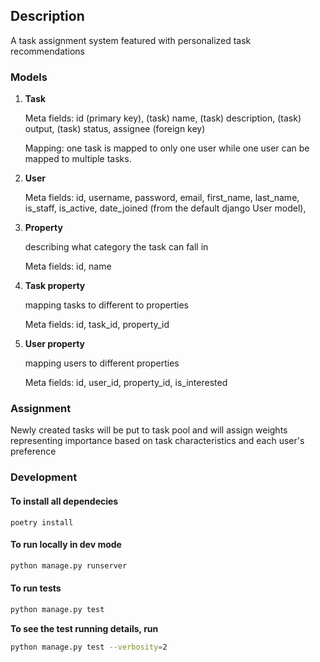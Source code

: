 ## Description
A task assignment system featured with personalized task recommendations

### Models
1. **Task**

    Meta fields: id (primary key), (task) name, (task) description, (task) output, (task) status, assignee (foreign key)

    Mapping: one task is mapped to only one user while one user can be mapped to multiple tasks.


2. **User**

    Meta fields: id, username, password, email, first_name, last_name, is_staff, is_active, date_joined (from the default django User model), 

3. **Property** 

    describing what category the task can fall in 

    Meta fields: id, name

4. **Task property** 
 
    mapping tasks to different to properties
    
    Meta fields: id, task_id, property_id

5. **User property**

    mapping users to different properties

    Meta fields: id, user_id, property_id, is_interested



### Assignment 
Newly created tasks will be put to task pool and will assign weights representing importance based on task characteristics and each user's preference


### Development 

#### To install all dependecies 
```
poetry install
```

#### To run locally in dev mode
```bash
python manage.py runserver
```

#### To run tests
```bash
python manage.py test
```

**To see the test running details, run**
```bash
python manage.py test --verbosity=2
```